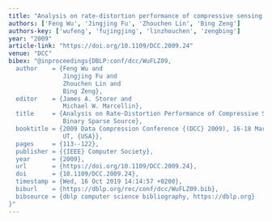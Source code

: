 ```yaml
---
title: "Analysis on rate-distortion performance of compressive sensing for binary sparse source"
authors: ['Feng Wu', 'Jingjing Fu', 'Zhouchen Lin', 'Bing Zeng']
authors-key: ['wufeng', 'fujingjing', 'linzhouchen', 'zengbing']
year: "2009"
article-link: "https://doi.org/10.1109/DCC.2009.24"
venue: "DCC"
bibex: "@inproceedings{DBLP:conf/dcc/WuFLZ09,
  author    = {Feng Wu and
               Jingjing Fu and
               Zhouchen Lin and
               Bing Zeng},
  editor    = {James A. Storer and
               Michael W. Marcellin},
  title     = {Analysis on Rate-Distortion Performance of Compressive Sensing for
               Binary Sparse Source},
  booktitle = {2009 Data Compression Conference {(DCC} 2009), 16-18 March 2009, Snowbird,
               UT, {USA}},
  pages     = {113--122},
  publisher = {{IEEE} Computer Society},
  year      = {2009},
  url       = {https://doi.org/10.1109/DCC.2009.24},
  doi       = {10.1109/DCC.2009.24},
  timestamp = {Wed, 16 Oct 2019 14:14:57 +0200},
  biburl    = {https://dblp.org/rec/conf/dcc/WuFLZ09.bib},
  bibsource = {dblp computer science bibliography, https://dblp.org}
}"
---
```

